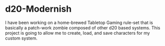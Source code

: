 # d20-Modernish
I have been working on a home-brewed Tabletop Gaming rule-set that is basically a patch-work zombie composed of other d20 based systems.  This project is going to allow me to create, load, and save characters for my custom system.
